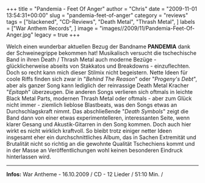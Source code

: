+++
title = "Pandemia - Feet Of Anger"
author = "Chris"
date = "2009-11-01 13:54:31+00:00"
slug = "pandemia-feet-of-anger"
category = "reviews"
tags = ["blackened", "CD-Reviews", "Death Metal", "Thrash Metal", ]
labels = ["War Anthem Records", ]
image = "images//2009/11/Pandemia-Feet-Of-Anger.jpg"
legacy = true
+++

Welch einen wunderbar aktuellen Bezug der Bandname **PANDEMIA** dank der Schweinegrippe bekommen hat! Musikalisch versucht die tschechische Band in ihren Death / Thrash Metal auch moderne Bezüge - glücklicherweise abseits von Stakkatos und Breakdowns - einzuflechten. Doch so recht kann mich dieser Stilmix nicht begeistern.
Nette Ideen für coole Riffs finden sich zwar in "_Behind The Reason_" oder "_Progeny's Debt_", aber als ganzer Song kann lediglich der reinrassige Death Metal Kracher "_Epitaph_" überzeugen. Die anderen Songs verlieren sich oftmals in leichte Black Metal Parts, modernen Thrash Metal oder oftmals - aber zum Glück nicht immer - ziemlich lieblose Blastbeats, was den Songs etwas an Durchschlagskraft nimmt.
Das abschließende "_Death Symbols_" zeigt die Band dann von einer etwas experimentelleren, interessanten Seite, wenn klarer Gesang und Akustik-Gitarren in den Song kommen. Doch auch hier wirkt es nicht wirklich kraftvoll.
So bleibt trotz einiger netter Ideen insgesamt eher ein durchschnittliches Album, das in Sachen Extremität und Brutalität nicht so richtig an die gewohnte Qualität Tschechiens kommt und in der Masse an Veröffentlichungen wohl keinen besonderen Eindruck hinterlassen wird.





---
**Infos:**
War Antheme - 16.10.2009 / 
CD - 12 Lieder / 51:10 Min. / 
